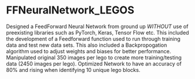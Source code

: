# FFNeuralNetwork_LEGOS
Designed a FeedForward Neural Network from ground up *WITHOUT* use of preexisting libraries such as PyTorch, Keras, Tensor Flow etc.  This included the development of a Feedforward function used to run through training data and test new data sets. This also included a Backpropogation algorithm used to adjust weights and biases for better performance. Manipulated original 350 images per lego to create more training/testing data (2450 images per lego). Optimized Network to have an accuracy of 80% and rising when identifying 10 unique lego blocks. 
